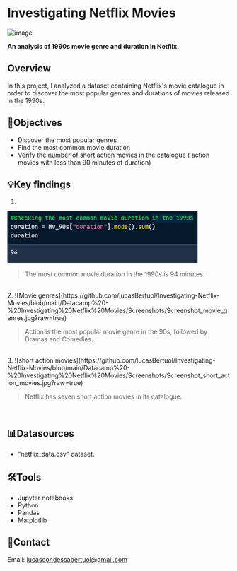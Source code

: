 # Investigating Netflix Movies
![image](https://github.com/user-attachments/assets/7cc94679-f26d-491d-b5db-5bd5f5d3bcbc)

**An analysis of 1990s movie genre and duration in Netflix.**
## Overview
In this project, I analyzed a dataset containing Netflix's movie catalogue in order to discover the most popular genres and durations of movies released in the 1990s. 
## 🎯Objectives
- Discover the most popular genres 
- Find the most common movie duration
- Verify the number of short action movies in the catalogue ( action movies with less than 90 minutes of duration)
  
## 💡Key findings
1.
![Common movie duration](https://github.com/lucasBertuol/Investigating-Netflix-Movies/blob/main/Datacamp%20-%20Investigating%20Netflix%20Movies/Screenshots/Screenshot_94.jpg?raw=true)

>The most common movie duration in the 1990s is 94 minutes.
<br>
2.
![Movie genres](https://github.com/lucasBertuol/Investigating-Netflix-Movies/blob/main/Datacamp%20-%20Investigating%20Netflix%20Movies/Screenshots/Screenshot_movie_genres.jpg?raw=true)


>Action is the most popular movie genre in the 90s, followed by Dramas and Comedies.
<br>
3.
![short action movies](https://github.com/lucasBertuol/Investigating-Netflix-Movies/blob/main/Datacamp%20-%20Investigating%20Netflix%20Movies/Screenshots/Screenshot_short_action_movies.jpg?raw=true)


>Netflix has seven short action movies in its catalogue.
<br>


## 📊Datasources
- "netflix_data.csv" dataset. 

## 🛠️Tools
- Jupyter notebooks
- Python
- Pandas
- Matplotlib
  
## 📧Contact
Email: lucascondessabertuol@gmail.com








